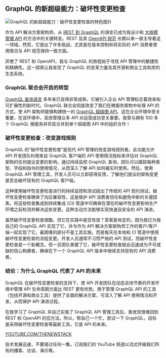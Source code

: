 ## GraphQL 的新超级能力：破坏性变更检查

![GraphQL 的新超级能力：破坏性变更检查的特色图片](https://cdn.thenewstack.io/media/2024/05/23c277b8-wonder-woman-533663_1280-1024x768.jpg)

作为 API 解决方案架构师，从 [REST 到 GraphQL](https://thenewstack.io/graphql-vs-rest-you-really-dont-have-to-choose/) 的演变已成为我设计和 [大规模管理 API](https://thenewstack.io/API-management/) 的方法中的关键转变。REST 及其 [OpenAPI 规范](https://thenewstack.io/openapi-should-be-a-key-part-of-any-organizational-development-strategy/) 长期以来一直主导着这一领域。然而，它提出了许多挑战，尤其是在版本控制和将实际的 API 消费者使用情况与 API 规范保持一致方面。

厌倦了 REST 和 OpenAPI，我与 GraphQL 的旅程始于寻找 API 管理中的敏捷性和精确性。这一探索让我发现了 GraphQL 的变革力量及其开源和商业工具和库的生态系统。

### GraphQL 联合会开启的转型

[GraphQL 查询语言](https://graphql.org/) 多年来已变得非常成熟，它被引入企业 API 管理标志着效率和可扩展性的新时代。GraphQL 联合会彻底改变了我们在微服务架构中处理 API 的方式，使 API 架构师能够构建统一的 [GraphQL 超级图 API](https://www.apollographql.com/supergraph/)。这在企业环境中至关重要，在该环境中，高效管理众多 API 对运营成功至关重要。我曾与拥有 100 多个 GraphQL 微服务并将其合并到单个超级图 API 中的组织合作！

### 破坏性变更检查：改变游戏规则

GraphQL 的“破坏性变更检查”是现代 API 管理的改变游戏规则者。此功能允许 API 开发团队利用来自 GraphQL 客户端的 API 使用情况指标来评估对 GraphQL 架构的任何提议变更的影响。通过持续监控 GraphQL 查询，团队可以跟踪每种类型、字段和指令的使用情况，从而深入了解 API 如何被实时使用。然后，使用 GraphQL API 管理工具，开发人员可以立即获得反馈，了解他们提议的架构变更是否会破坏现有的 GraphQL 客户端。

这种使用破坏性变更检查进行的持续监控和测试超出了传统的 API 契约测试。破坏性变更检查确保了向后兼容性，这是维护 API 消费者信任和避免中断的关键因素。将这些检查集成到持续集成 (CI) 管道中可确保在潜在的破坏性变更影响生产环境之前检测并解决这些变更。这种主动方法能够实现快速且安全的 API 演进。

虽然破坏性变更检查很酷，但它在实践中是否有效？答案是肯定的，因为我已为我自己的 GraphQL API 实现了它，并与作为 API 解决方案架构师工作的客户/客户端一起实现了它。最困难的部分不是工具实施，而是每天在本地和 CI 管道中使用破坏性变更检查的流程变更。开发人员通常不习惯严格的 API 测试，而破坏性变更检查是一个新概念。但一旦团队掌握了它，破坏性变更检查就会迅速成为不可或缺的信心构建者，确保在下一个 GraphQL API 版本中继续支持现有的 API 消费者。

### 结论：为什么 GraphQL 代表了 API 的未来

GraphQL 在破坏性变更检查的支持下，使 API 开发团队在动态且快节奏的开发环境中管理 API 生命周期方面比 REST 更有优势。用于管理 GraphQL API 的工具（包括开源和商业工具）提供了全面的解决方案，可深入了解 API 使用情况和开发，从而保护 API 演进过程。

在我学习了 GraphQL 并自己实施了 GraphQL API 管理工具后，我发现很难回到 REST 和 OpenAPI 的旧方法。所以，帮自己一个忙，尝试一下 GraphQL，目标是采用破坏性变更检查等最新工具。它是 API 的未来。

[YOUTUBE.COM/THENEWSTACK](https://youtube.com/thenewstack?sub_confirmation=1)

技术发展迅速，不要错过任何一集。订阅我们的 YouTube 频道以流式传输我们所有的播客、访谈、演示等。